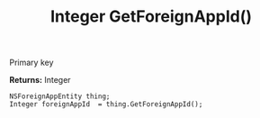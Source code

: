 ﻿---
uid: crmscript_ref_NSForeignAppEntity_GetForeignAppId
title: Integer GetForeignAppId()
intellisense: NSForeignAppEntity.GetForeignAppId
keywords: NSForeignAppEntity, GetForeignAppId
so.topic: reference
---

Primary key

**Returns:** Integer


```crmscript
NSForeignAppEntity thing;
Integer foreignAppId  = thing.GetForeignAppId();
```


